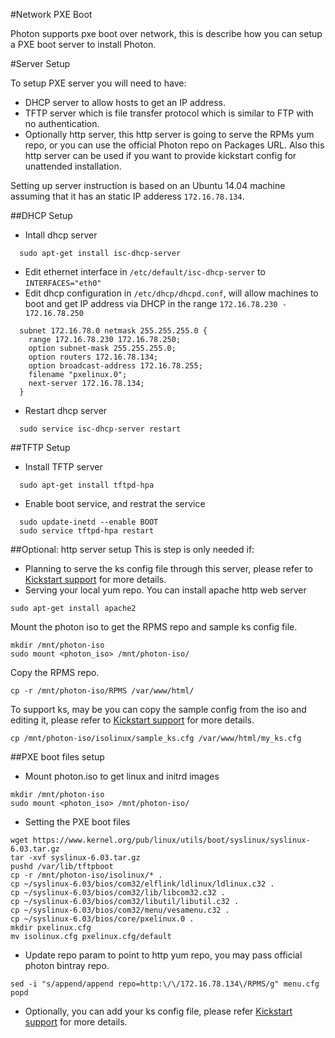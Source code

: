 #Network PXE Boot

Photon supports pxe boot over network, this is describe how you can setup a PXE boot server to install Photon.

#Server Setup

To setup PXE server you will need to have:
* DHCP server to allow hosts to get an IP address.
* TFTP server which is file transfer protocol which is similar to FTP with no authentication.
* Optionally http server, this http server is going to serve the RPMs yum repo, or you can use the official Photon repo on Packages URL. Also this http server can be used if you want to provide kickstart config for unattended installation.

Setting up server instruction is based on an Ubuntu 14.04 machine assuming that it has an static IP adderess `172.16.78.134`.

##DHCP Setup
* Intall dhcp server
```
  sudo apt-get install isc-dhcp-server
```
* Edit ethernet interface in `/etc/default/isc-dhcp-server` to `INTERFACES="eth0"`
* Edit dhcp configuration in `/etc/dhcp/dhcpd.conf`, will allow machines to boot and get IP address via DHCP in the range `172.16.78.230 - 172.16.78.250`
```
  subnet 172.16.78.0 netmask 255.255.255.0 {
    range 172.16.78.230 172.16.78.250;
    option subnet-mask 255.255.255.0;
    option routers 172.16.78.134;
    option broadcast-address 172.16.78.255;
    filename "pxelinux.0";
    next-server 172.16.78.134;
  }

```
* Restart dhcp server
```
  sudo service isc-dhcp-server restart
```

##TFTP Setup
* Install TFTP server
```
  sudo apt-get install tftpd-hpa
```
* Enable boot service, and restrat the service
```
  sudo update-inetd --enable BOOT
  sudo service tftpd-hpa restart
```
##Optional: http server setup
This is step is only needed if:
* Planning to serve the ks config file through this server, please refer to [Kickstart support](kickstart.md) for more details.
* Serving your local yum repo.
You can install apache http web server
```
sudo apt-get install apache2
```
Mount the photon iso to get the RPMS repo and sample ks config file.
```
mkdir /mnt/photon-iso
sudo mount <photon_iso> /mnt/photon-iso/
```
Copy the RPMS repo.
```
cp -r /mnt/photon-iso/RPMS /var/www/html/
```
To support ks, may be you can copy the sample config from the iso and editing it, please refer to [Kickstart support](kickstart.md) for more details.
```
cp /mnt/photon-iso/isolinux/sample_ks.cfg /var/www/html/my_ks.cfg
```

##PXE boot files setup
* Mount photon.iso to get linux and initrd images
```
mkdir /mnt/photon-iso
sudo mount <photon_iso> /mnt/photon-iso/
```
* Setting the PXE boot files
```
wget https://www.kernel.org/pub/linux/utils/boot/syslinux/syslinux-6.03.tar.gz
tar -xvf syslinux-6.03.tar.gz
pushd /var/lib/tftpboot
cp -r /mnt/photon-iso/isolinux/* .
cp ~/syslinux-6.03/bios/com32/elflink/ldlinux/ldlinux.c32 .
cp ~/syslinux-6.03/bios/com32/lib/libcom32.c32 .
cp ~/syslinux-6.03/bios/com32/libutil/libutil.c32 .
cp ~/syslinux-6.03/bios/com32/menu/vesamenu.c32 .
cp ~/syslinux-6.03/bios/core/pxelinux.0 .
mkdir pxelinux.cfg
mv isolinux.cfg pxelinux.cfg/default
```
* Update repo param to point to http yum repo, you may pass official photon bintray repo.
```
sed -i "s/append/append repo=http:\/\/172.16.78.134\/RPMS/g" menu.cfg
popd
```
* Optionally, you can add your ks config file, please refer [Kickstart support](kickstart.md) for more details.

